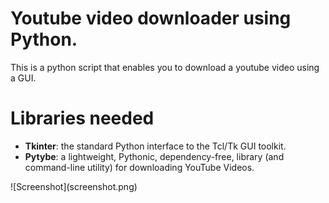# Youtube video downloader using Python.
This is a python script that enables you to download a youtube video using a GUI.
# Libraries needed
<ul style="list-style-type:disc"> 
  <li> <strong>Tkinter</strong>: the standard Python interface to the Tcl/Tk GUI toolkit.
  <li> <strong>Pytybe</strong>: a lightweight, Pythonic, dependency-free, library (and command-line utility) for downloading YouTube Videos. 
</ul>
![Screenshot](screenshot.png)
   
